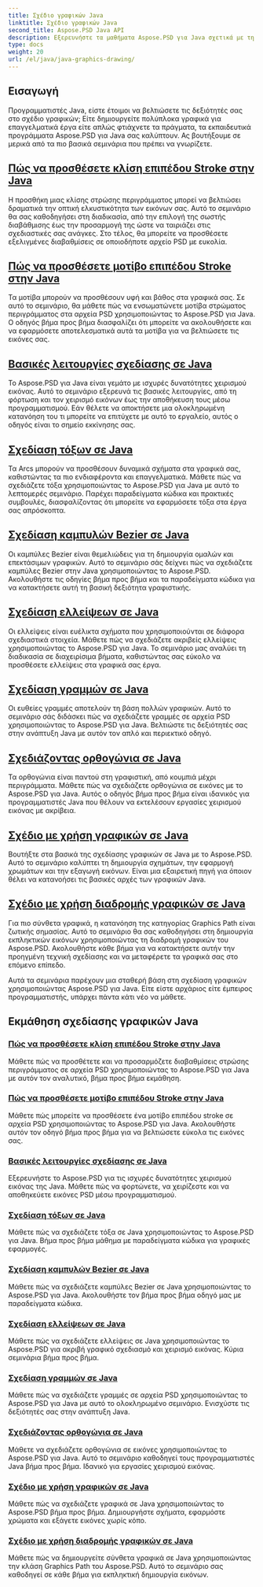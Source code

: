 ```yaml
---
title: Σχέδιο γραφικών Java
linktitle: Σχέδιο γραφικών Java
second_title: Aspose.PSD Java API
description: Εξερευνήστε τα μαθήματα Aspose.PSD για Java σχετικά με τη σχεδίαση γραφικών. Μάθετε να προσθέτετε πινελιές, να σχεδιάζετε σχήματα και να χειρίζεστε αρχεία PSD με οδηγούς βήμα προς βήμα.
type: docs
weight: 20
url: /el/java/java-graphics-drawing/
---
```


## Εισαγωγή

Προγραμματιστές Java, είστε έτοιμοι να βελτιώσετε τις δεξιότητές σας στο σχέδιο γραφικών; Είτε δημιουργείτε πολύπλοκα γραφικά για επαγγελματικά έργα είτε απλώς φτιάχνετε τα πράγματα, τα εκπαιδευτικά προγράμματα Aspose.PSD για Java σας καλύπτουν. Ας βουτήξουμε σε μερικά από τα πιο βασικά σεμινάρια που πρέπει να γνωρίζετε.

## [Πώς να προσθέσετε κλίση επιπέδου Stroke στην Java](./add-stroke-layer-gradient/)

Η προσθήκη μιας κλίσης στρώσης περιγράμματος μπορεί να βελτιώσει δραματικά την οπτική ελκυστικότητα των εικόνων σας. Αυτό το σεμινάριο θα σας καθοδηγήσει στη διαδικασία, από την επιλογή της σωστής διαβάθμισης έως την προσαρμογή της ώστε να ταιριάζει στις σχεδιαστικές σας ανάγκες. Στο τέλος, θα μπορείτε να προσθέσετε εξελιγμένες διαβαθμίσεις σε οποιοδήποτε αρχείο PSD με ευκολία.

## [Πώς να προσθέσετε μοτίβο επιπέδου Stroke στην Java](./add-stroke-layer-pattern/)

Τα μοτίβα μπορούν να προσθέσουν υφή και βάθος στα γραφικά σας. Σε αυτό το σεμινάριο, θα μάθετε πώς να ενσωματώνετε μοτίβα στρώματος περιγράμματος στα αρχεία PSD χρησιμοποιώντας το Aspose.PSD για Java. Ο οδηγός βήμα προς βήμα διασφαλίζει ότι μπορείτε να ακολουθήσετε και να εφαρμόσετε αποτελεσματικά αυτά τα μοτίβα για να βελτιώσετε τις εικόνες σας.

## [Βασικές λειτουργίες σχεδίασης σε Java](./core-drawing-features/)

Το Aspose.PSD για Java είναι γεμάτο με ισχυρές δυνατότητες χειρισμού εικόνας. Αυτό το σεμινάριο εξερευνά τις βασικές λειτουργίες, από τη φόρτωση και τον χειρισμό εικόνων έως την αποθήκευση τους μέσω προγραμματισμού. Εάν θέλετε να αποκτήσετε μια ολοκληρωμένη κατανόηση του τι μπορείτε να επιτύχετε με αυτό το εργαλείο, αυτός ο οδηγός είναι το σημείο εκκίνησης σας.

## [Σχεδίαση τόξων σε Java](./drawing-arcs/)

Τα Arcs μπορούν να προσθέσουν δυναμικά σχήματα στα γραφικά σας, καθιστώντας τα πιο ενδιαφέροντα και επαγγελματικά. Μάθετε πώς να σχεδιάζετε τόξα χρησιμοποιώντας το Aspose.PSD για Java με αυτό το λεπτομερές σεμινάριο. Παρέχει παραδείγματα κώδικα και πρακτικές συμβουλές, διασφαλίζοντας ότι μπορείτε να εφαρμόσετε τόξα στα έργα σας απρόσκοπτα.

## [Σχεδίαση καμπυλών Bezier σε Java](./drawing-bezier-curves/)

Οι καμπύλες Bezier είναι θεμελιώδεις για τη δημιουργία ομαλών και επεκτάσιμων γραφικών. Αυτό το σεμινάριο σάς δείχνει πώς να σχεδιάζετε καμπύλες Bezier στην Java χρησιμοποιώντας το Aspose.PSD. Ακολουθήστε τις οδηγίες βήμα προς βήμα και τα παραδείγματα κώδικα για να κατακτήσετε αυτή τη βασική δεξιότητα γραφιστικής.

## [Σχεδίαση ελλείψεων σε Java](./drawing-ellipses/)

Οι ελλείψεις είναι ευέλικτα σχήματα που χρησιμοποιούνται σε διάφορα σχεδιαστικά στοιχεία. Μάθετε πώς να σχεδιάζετε ακριβείς ελλείψεις χρησιμοποιώντας το Aspose.PSD για Java. Το σεμινάριο μας αναλύει τη διαδικασία σε διαχειρίσιμα βήματα, καθιστώντας σας εύκολο να προσθέσετε ελλείψεις στα γραφικά σας έργα.

## [Σχεδίαση γραμμών σε Java](./drawing-lines/)

Οι ευθείες γραμμές αποτελούν τη βάση πολλών γραφικών. Αυτό το σεμινάριο σάς διδάσκει πώς να σχεδιάζετε γραμμές σε αρχεία PSD χρησιμοποιώντας το Aspose.PSD για Java. Βελτιώστε τις δεξιότητές σας στην ανάπτυξη Java με αυτόν τον απλό και περιεκτικό οδηγό.

## [Σχεδιάζοντας ορθογώνια σε Java](./drawing-rectangles/)

Τα ορθογώνια είναι παντού στη γραφιστική, από κουμπιά μέχρι περιγράμματα. Μάθετε πώς να σχεδιάζετε ορθογώνια σε εικόνες με το Aspose.PSD για Java. Αυτός ο οδηγός βήμα προς βήμα είναι ιδανικός για προγραμματιστές Java που θέλουν να εκτελέσουν εργασίες χειρισμού εικόνας με ακρίβεια.

## [Σχέδιο με χρήση γραφικών σε Java](./drawing-using-graphics/)

Βουτήξτε στα βασικά της σχεδίασης γραφικών σε Java με το Aspose.PSD. Αυτό το σεμινάριο καλύπτει τη δημιουργία σχημάτων, την εφαρμογή χρωμάτων και την εξαγωγή εικόνων. Είναι μια εξαιρετική πηγή για όποιον θέλει να κατανοήσει τις βασικές αρχές των γραφικών Java.

## [Σχέδιο με χρήση διαδρομής γραφικών σε Java](./drawing-using-graphics-path/)

Για πιο σύνθετα γραφικά, η κατανόηση της κατηγορίας Graphics Path είναι ζωτικής σημασίας. Αυτό το σεμινάριο θα σας καθοδηγήσει στη δημιουργία εκπληκτικών εικόνων χρησιμοποιώντας τη διαδρομή γραφικών του Aspose.PSD. Ακολουθήστε κάθε βήμα για να κατακτήσετε αυτήν την προηγμένη τεχνική σχεδίασης και να μεταφέρετε τα γραφικά σας στο επόμενο επίπεδο.

Αυτά τα σεμινάρια παρέχουν μια σταθερή βάση στη σχεδίαση γραφικών χρησιμοποιώντας Aspose.PSD για Java. Είτε είστε αρχάριος είτε έμπειρος προγραμματιστής, υπάρχει πάντα κάτι νέο να μάθετε.

## Εκμάθηση σχεδίασης γραφικών Java
### [Πώς να προσθέσετε κλίση επιπέδου Stroke στην Java](./add-stroke-layer-gradient/)
Μάθετε πώς να προσθέτετε και να προσαρμόζετε διαβαθμίσεις στρώσης περιγράμματος σε αρχεία PSD χρησιμοποιώντας το Aspose.PSD για Java με αυτόν τον αναλυτικό, βήμα προς βήμα εκμάθηση.
### [Πώς να προσθέσετε μοτίβο επιπέδου Stroke στην Java](./add-stroke-layer-pattern/)
Μάθετε πώς μπορείτε να προσθέσετε ένα μοτίβο επιπέδου stroke σε αρχεία PSD χρησιμοποιώντας το Aspose.PSD για Java. Ακολουθήστε αυτόν τον οδηγό βήμα προς βήμα για να βελτιώσετε εύκολα τις εικόνες σας.
### [Βασικές λειτουργίες σχεδίασης σε Java](./core-drawing-features/)
Εξερευνήστε το Aspose.PSD για τις ισχυρές δυνατότητες χειρισμού εικόνας της Java. Μάθετε πώς να φορτώνετε, να χειρίζεστε και να αποθηκεύετε εικόνες PSD μέσω προγραμματισμού.
### [Σχεδίαση τόξων σε Java](./drawing-arcs/)
Μάθετε πώς να σχεδιάζετε τόξα σε Java χρησιμοποιώντας το Aspose.PSD για Java. Βήμα προς βήμα μάθημα με παραδείγματα κώδικα για γραφικές εφαρμογές.
### [Σχεδίαση καμπυλών Bezier σε Java](./drawing-bezier-curves/)
Μάθετε πώς να σχεδιάζετε καμπύλες Bezier σε Java χρησιμοποιώντας το Aspose.PSD για Java. Ακολουθήστε τον βήμα προς βήμα οδηγό μας με παραδείγματα κώδικα.
### [Σχεδίαση ελλείψεων σε Java](./drawing-ellipses/)
Μάθετε πώς να σχεδιάζετε ελλείψεις σε Java χρησιμοποιώντας το Aspose.PSD για ακριβή γραφικό σχεδιασμό και χειρισμό εικόνας. Κύρια σεμινάρια βήμα προς βήμα.
### [Σχεδίαση γραμμών σε Java](./drawing-lines/)
Μάθετε πώς να σχεδιάζετε γραμμές σε αρχεία PSD χρησιμοποιώντας το Aspose.PSD για Java με αυτό το ολοκληρωμένο σεμινάριο. Ενισχύστε τις δεξιότητές σας στην ανάπτυξη Java.
### [Σχεδιάζοντας ορθογώνια σε Java](./drawing-rectangles/)
Μάθετε να σχεδιάζετε ορθογώνια σε εικόνες χρησιμοποιώντας το Aspose.PSD για Java. Αυτό το σεμινάριο καθοδηγεί τους προγραμματιστές Java βήμα προς βήμα. Ιδανικό για εργασίες χειρισμού εικόνας.
### [Σχέδιο με χρήση γραφικών σε Java](./drawing-using-graphics/)
Μάθετε πώς να σχεδιάζετε γραφικά σε Java χρησιμοποιώντας το Aspose.PSD βήμα προς βήμα. Δημιουργήστε σχήματα, εφαρμόστε χρώματα και εξάγετε εικόνες χωρίς κόπο.
### [Σχέδιο με χρήση διαδρομής γραφικών σε Java](./drawing-using-graphics-path/)
Μάθετε πώς να δημιουργείτε σύνθετα γραφικά σε Java χρησιμοποιώντας την κλάση Graphics Path του Aspose.PSD. Αυτό το σεμινάριο σας καθοδηγεί σε κάθε βήμα για εκπληκτική δημιουργία εικόνων.